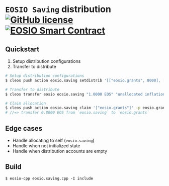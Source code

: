 # `EOSIO Saving` distribution [![GitHub license](https://img.shields.io/badge/license-MIT-blue.svg)](https://github.com/facebook/react/blob/main/LICENSE) [![EOSIO Smart Contract](https://github.com/eosnetworkfoundation/eosio.saving/actions/workflows/tests.yml/badge.svg)](https://github.com/eosnetworkfoundation/eosio.saving/actions/workflows/tests.yml)

## Quickstart

1. Setup distribution configurations
2. Transfer to distribute

```bash
# Setup distribution configurations
$ cleos push action eosio.saving setdistrib '[["eosio.grants", 8000], ["eosio.saving", 2000]]' -p eosio.saving

# Transfer to distribute
$ cleos transfer eosio eosio.saving "1.0000 EOS" "unallocated inflation"

# Claim allocation
$ cleos push action eosio.saving claim '["eosio.grants"]' -p eosio.grants
# //=> transfer 0.8000 EOS from `eosio.saving` to `eosio.grants`
```

## Edge cases

- Handle allocating to self (`eosio.saving`)
- Handle when not initialized state
- Handle when distribution accounts are empty

## Build

```
$ eosio-cpp eosio.saving.cpp -I include
```
